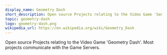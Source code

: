 ```yaml
---
display_name: Geometry Dash
short_description: Open source Projects relating to the Video Game 'Geometry Dash'.
topic: geometry-dash
logo: geometry-dash.png
wikipedia_url: https://en.wikipedia.org/wiki/Geometry_Dash
---
```

Open source Projects relating to the Video Game 'Geometry Dash'. Most projects communicate with the Game Servers.
